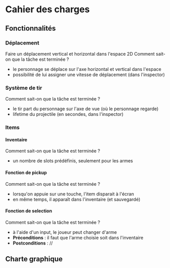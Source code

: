 # Cahier des charges

## Fonctionnalités

### Déplacement
Faire un déplacement vertical et horizontal dans l'espace 2D
Comment sait-on que la tâche est terminée ?
- le personnage se déplace sur l'axe horizontal et vertical dans l'espace
- possibilité de lui assigner une vitesse de déplacement (dans l'inspector)

### Système de tir
Comment sait-on que la tâche est terminée ?
- le tir part du personnage sur l'axe de vue (où le personnage regarde)
- lifetime du projectile (en secondes, dans l'inspector)


### Items
#### Inventaire
Comment sait-on que la tâche est terminée ?
- un nombre de slots prédéfinis, seulement pour les armes

#### Fonction de pickup
Comment sait-on que la tâche est terminée ?
- lorsqu'on appuie sur une touche, l'item disparait à l'écran
- en même temps, il apparaît dans l'inventaire (et sauvegardé)

#### Fonction de selection
Comment sait-on que la tâche est terminée ?
- à l'aide d'un input, le joueur peut changer d'arme
- **Préconditions** : il faut que l'arme choisie soit dans l'inventaire
- **Postconditions** : //


## Charte graphique
